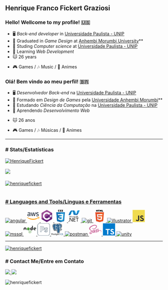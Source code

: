
## Henrique Franco Fickert Graziosi

### Hello! Wellcome to my profile! 🇺🇸

- 🖥️ *Back-end developer* in [Universidade Paulista - UNIP](https://www.unip.br/)
- 👾 Graduated in *Game Design* at [Anhembi Morumbi University](https://portal.anhembi.br/)**
- 🎒 Studing *Computer science* at [Universidade Paulista - UNIP](https://www.unip.br/)
- 📝 Learning *Web Development*
- 🐱 26 years</p>
- 🎮 Games / 🎶 Music / 🐻 Animes

### Olá! Bem vindo ao meu perfil! 🇧🇷

- 🖥️ *Desenvolvedor Back-end* na [Universidade Paulista - UNIP](https://www.unip.br/)
- 👾 Formado em *Design de Games* pela [Universidade Anhembi Morumbi](https://portal.anhembi.br/)**
- 🎒 Estudando *Ciência da Computação* na [Universidade Paulista - UNIP](https://www.unip.br/)
- 📝 Aprendendo *Desenvolvimento Web*</p>
- 🐱 26 anos</p>
- 🎮 Games / 🎶 Músicas / 🐻 Animes

 <hr>

<h3 align="left"> # Stats/Estatísticas</h3>
<div>
    <a href="https://github.com/HenriqueFickert">
    <img align="center" src="https://github-readme-stats.vercel.app/api/top-langs/?username=HenriqueFickert&layout=compact&theme=vision-friendly-dark" alt="HenriqueFickert">
    <br />
</div>
<br />
<div>
    <a href="https://github.com/HenriqueFickert">
    <img height="180em" src="https://github-readme-stats.vercel.app/api?username=HenriqueFickert&show_icons=true&theme=vision-friendly-dark&background=000000&include_all_commits=true&count_private=true"/>
    <br />
</div>
<br />
<div>
    <a href="https://github.com/HenriqueFickert">
    <img align="center" src="http://github-readme-streak-stats.herokuapp.com?user=henriquefickert&theme=dark&background=000000" alt="henriquefickert" />
    <br />
</div>
<br/>

<h3 align="left"> # Languages and Tools/Linguas e Ferramentas</h3>
<p align="left">
    <img src="https://angular.io/assets/images/logos/angular/angular.svg" alt="angular" width="40" height="40"/>
    <img src="https://raw.githubusercontent.com/devicons/devicon/master/icons/amazonwebservices/amazonwebservices-original-wordmark.svg" alt="aws" width="40" height="40"/>
    <img src="https://raw.githubusercontent.com/devicons/devicon/master/icons/csharp/csharp-original.svg" alt="csharp" width="40" height="40"/>
    <img src="https://raw.githubusercontent.com/devicons/devicon/master/icons/css3/css3-original-wordmark.svg" alt="css3" width="40" height="40"/>
    <img src="https://raw.githubusercontent.com/devicons/devicon/master/icons/dot-net/dot-net-original-wordmark.svg" alt="dotnet" width="40" height="40"/>
    <img src="https://www.vectorlogo.zone/logos/git-scm/git-scm-icon.svg" alt="git" width="40" height="40"/>
    <img src="https://raw.githubusercontent.com/devicons/devicon/master/icons/html5/html5-original-wordmark.svg" alt="html5" width="40" height="40"/>
    <img src="https://www.vectorlogo.zone/logos/adobe_illustrator/adobe_illustrator-icon.svg" alt="illustrator" width="40" height="40"/>
    <img src="https://raw.githubusercontent.com/devicons/devicon/master/icons/javascript/javascript-original.svg" alt="javascript" width="40" height="40"/>
    <img src="https://www.svgrepo.com/show/303229/microsoft-sql-server-logo.svg" alt="mssql" width="40" height="40"/>
    <img src="https://raw.githubusercontent.com/devicons/devicon/master/icons/nodejs/nodejs-original-wordmark.svg" alt="nodejs" width="40" height="40"/>
    <img src="https://raw.githubusercontent.com/devicons/devicon/master/icons/photoshop/photoshop-line.svg" alt="photoshop" width="40" height="40"/>
    <img src="https://raw.githubusercontent.com/devicons/devicon/master/icons/postgresql/postgresql-original-wordmark.svg" alt="postgresql" width="40" height="40"/>
    <img src="https://www.vectorlogo.zone/logos/getpostman/getpostman-icon.svg" alt="postman" width="40" height="40"/>
    <img src="https://raw.githubusercontent.com/devicons/devicon/master/icons/sass/sass-original.svg" alt="sass" width="40" height="40"/>
    <img src="https://raw.githubusercontent.com/devicons/devicon/master/icons/typescript/typescript-original.svg" alt="typescript" width="40" height="40"/>
    <img src="https://www.vectorlogo.zone/logos/unity3d/unity3d-icon.svg" alt="unity" width="40" height="40"/>
</p>
 
<hr>

<p align="left">
    <a href="https://github.com/ryo-ma/github-profile-trophy">
    <img src="https://github-profile-trophy.vercel.app/?username=henriquefickert&theme=onedark" alt="henriquefickert" />
    </a>
</p>

<h3 align="left"># Contact Me/Entre em Contato</h3>
<a href="https://www.linkedin.com/in/henriquefickert" target="_blank">
    <img src="https://img.shields.io/badge/-LinkedIn-%230077B5?style=for-the-badge&logo=linkedin&logoColor=white">
</a>
<a href="https://www.instagram.com/kikefickert/" target="_blank">
    <img src="https://img.shields.io/badge/-Instagram-%23E4405F?style=for-the-badge&logo=instagram&logoColor=white">
</a>

<p align="left">
    <img src="https://komarev.com/ghpvc/?username=henriquefickert&label=Profile%20views&color=0e75b6&style=flat" alt="henriquefickert" />
</p>
